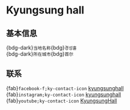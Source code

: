 # Kyungsung hall

## 基本信息

{bdg-dark}`当地名称`{bdg}`경성홀`  
{bdg-dark}`所在城市`{bdg}`首尔`  

## 联系

{fab}`facebook-f;ky-contact-icon` [kyungsunghall](https://www.facebook.com/kyungsunghall)  
{fab}`instagram;ky-contact-icon` [kyungsunghall](http://instagram.com/kyungsunghall)  
{fab}`youtube;ky-contact-icon` [KyungsungHall](https://youtube.com/KyungsungHall)  
